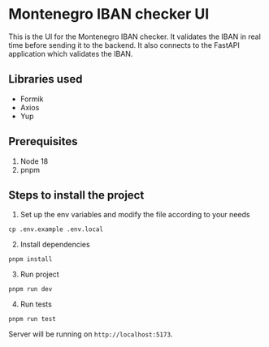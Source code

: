 # Montenegro IBAN checker UI

This is the UI for the Montenegro IBAN checker. It validates the IBAN in real time before sending it to the backend. It also connects to the FastAPI application which validates the IBAN.

## Libraries used
* Formik
* Axios
* Yup

## Prerequisites
1. Node 18
2. pnpm

## Steps to install the project

1. Set up the env variables and modify the file according to your needs

``` cp .env.example .env.local ```

2. Install dependencies

``` pnpm install ```

3. Run project

``` pnpm run dev ```

4. Run tests

``` pnpm run test ```

Server will be running on ```http://localhost:5173```.
